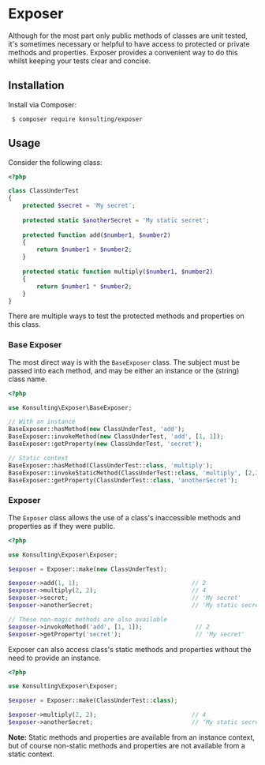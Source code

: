 # Exposer

Although for the most part only public methods of classes are unit tested, it's sometimes necessary or helpful to have access to protected or private methods and properties.
Exposer provides a convenient way to do this whilst keeping your tests clear and concise.

## Installation
Install via Composer:
```
 $ composer require konsulting/exposer
```

## Usage
Consider the following class:
```php
<?php

class ClassUnderTest
{
    protected $secret = 'My secret';
    
    protected static $anotherSecret = 'My static secret';
    
    protected function add($number1, $number2)
    {
        return $number1 + $number2;
    }
    
    protected static function multiply($number1, $number2)
    {
        return $number1 * $number2;
    }
}
```

There are multiple ways to test the protected methods and properties on this class.

### Base Exposer
The most direct way is with the `BaseExposer` class. 
The subject must be passed into each method, and may be either an instance or the (string) class name.

```php
<?php

use Konsulting\Exposer\BaseExposer;

// With an instance
BaseExposer::hasMethod(new ClassUnderTest, 'add');                          // true
BaseExposer::invokeMethod(new ClassUnderTest, 'add', [1, 1]);               // 2
BaseExposer::getProperty(new ClassUnderTest, 'secret');                     // 'My secret'

// Static context
BaseExposer::hasMethod(ClassUnderTest::class, 'multiply');                  // true
BaseExposer::invokeStaticMethod(ClassUnderTest::class, 'multiply', [2,2]);  // 4
BaseExposer::getProperty(ClassUnderTest::class, 'anotherSecret');           // 'My static secret'
```

### Exposer
The `Exposer` class allows the use of a class's inaccessible methods and properties as if they were public.

```php
<?php

use Konsulting\Exposer\Exposer;

$exposer = Exposer::make(new ClassUnderTest);

$exposer->add(1, 1);                                // 2
$exposer->multiply(2, 2);                           // 4
$exposer->secret;                                   // 'My secret'
$exposer->anotherSecret;                            // 'My static secret'

// These non-magic methods are also available
$exposer->invokeMethod('add', [1, 1]);               // 2
$exposer->getProperty('secret');                     // 'My secret'
```

Exposer can also access class's static methods and properties without the need to provide an instance.
```php
<?php

use Konsulting\Exposer\Exposer;

$exposer = Exposer::make(ClassUnderTest::class);

$exposer->multiply(2, 2);                           // 4
$exposer->anotherSecret;                            // 'My static secret'
```

**Note:** Static methods and properties are available from an instance context, but of course non-static methods and properties are not available from a static context.
